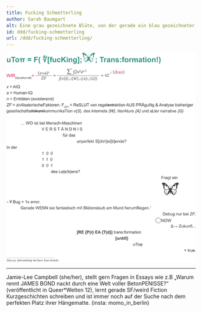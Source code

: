 ```yaml
---
title: Fucking Schmetterling
author: Sarah Baumgart
alt: Eine grau gezeichnete Blüte, von der gerade ein blau gezeichneter Schmetterling Nektar trinkt.
id: ddd/fucking-schmetterling
url: /ddd/fucking-schmetterling/
---
```


![Text und Überschrift sind als reiner Text für Screenreader nicht gut zu erfassen, da sie verschiedene mathematische Formeln, Durchstreichungen und Grafikelemente beinhalten. Es gibt eine Audio-Fassung, in der Jamie-Lee den Text und die Formeln darin erklärt. Ihr findet ihn ebenfalls auf dieser Website.](fucking-schmetterling.svg)

---

Jamie-Lee Campbell (she/her), stellt gern Fragen in Essays wie z.B „Warum rennt JAMES BOND nackt durch eine Welt voller BetonPENISSE?“ (veröffentlicht in Queer*Welten 12), lernt gerade SF/weird Fiction Kurzgeschichten schreiben und ist immer noch auf der Suche nach dem perfekten Platz ihrer Hängematte. (insta: momo_in_berlin)
